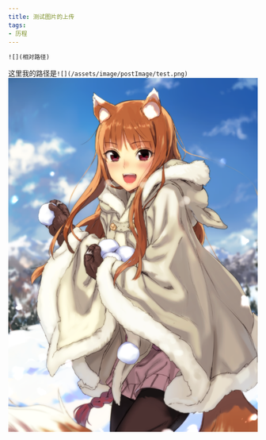 ```yaml
---
title: 测试图片的上传
tags:
- 历程
---
```


```html
![](相对路径)
```
这里我的路径是`![](/assets/image/postImage/test.png)`
![](/assets/image/postImage/test.png)